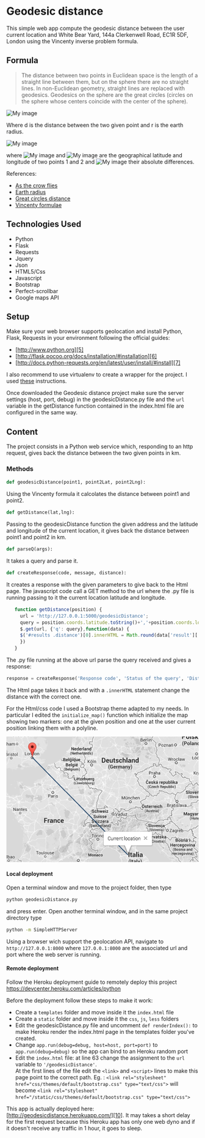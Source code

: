                                                                      
                                                                     
                                                                     
                                             
# Geodesic distance

This simple web app compute the geodesic distance between the user current location
and White Bear Yard, 144a Clerkenwell Road, EC1R 5DF, London using the Vincenty inverse problem formula.

## Formula
>The distance between two points in Euclidean space is the length of a straight line between them, 
>but on the sphere there are no straight lines. In non-Euclidean geometry, straight lines are replaced with geodesics. 
>Geodesics on the sphere are the great circles (circles on the sphere whose centers coincide with the center of the sphere).

![My image](http://upload.wikimedia.org/math/c/1/7/c17844eb1b592111004f85534aff5edc.png)

Where d is the distance between the two given point and r is the earth radius.

![My image](http://upload.wikimedia.org/math/d/a/0/da0c0f7924ada281d56e483d2ecd5427.png)

where
 ![My image](http://upload.wikimedia.org/math/e/2/3/e23a13fb09f165ddfb021cbad7f03ba8.png)
and 
 ![My image](http://upload.wikimedia.org/math/b/5/6/b565d9b23e99e96e3e9265cf4a9c7bdd.png)
 are the geographical latitude and longitude of two points 1 and 2 and 
 ![My image](http://upload.wikimedia.org/math/1/3/0/1308eec7499402d4707ae0effa10ab51.png)
their absolute differences.

References:
* [As the crow flies][1]
* [Earth radius][2]
* [Great circles distance][3]
* [Vincenty formulae][4]

## Technologies Used

* Python
* Flask
* Requests
* Jquery
* Json
* HTML5/Css
* Javascript
* Bootstrap
* Perfect-scrollbar
* Google maps API

## Setup
Make sure your web browser supports geolocation and install Python, Flask, Requests in your environment following the official guides: 

* [http://www.python.org][5]
* [http://flask.pocoo.org/docs/installation/#installation][6]
* [http://docs.python-requests.org/en/latest/user/install/#install][7]

I also recommend to use virtualenv to create a wrapper for the project. I used [these][9] instructions.

Once downloaded the Geodesic distance project make sure the server settings (host, port, debug)
in the geodesicDistance.py file and the `url` variable
in the getDistance function contained in the index.html file are configured in the same way.

## Content

The project consists in a Python web service which, responding to an http request, gives back the distance between the two given points in km.

### Methods
```Python
def geodesicDistance(point1, point2Lat, point2Lng):
```
Using the Vincenty formula it calcolates the distance between point1 and point2. 
```Python
def getDistance(lat,lng):
```
Passing to the geodesicDistance function the given address and the latitude and longitude of the current location, it gives back the distance between point1 and point2 in km.
```Python
def parseQ(args):
```
It takes a query and parse it.
```Python
def createResponse(code, message, distance):
```
It creates a response with the given parameters to give back to the Html page.
The javascript code call a GET method to the url where the .py file is running passing to it the current location latitude and longitude.
```Javascript
   function getDistance(position) {
     url = 'http://127.0.0.1:5000/geodesicDistance';
     query = position.coords.latitude.toString()+','+position.coords.longitude.toString();
     $.get(url, {'q': query},function(data) {
     $('#results .distance')[0].innerHTML = Math.round(data['result']['distance']*1000)/1000;
     })
   }
```                     
The .py file running at the above url parse the query received and gives a response:
``` Python
response = createResponse('Response code', 'Status of the query', 'Distance between the two points')
```
The Html page takes it back and with a `.innerHTML` statement change the distance with the correct one.

For the Html/css code I used a Bootstrap theme adapted to my needs. In particular I edited the `initialize_map()`
function which initialize the map showing two markers: one at the given position and one at the user current position linking them 
with a polyline.

![My image](css/images/Polyline.png)

#### Local deployment
Open a terminal window and move to the project folder, then type 
``` Bash
python geodesicDistance.py
``` 
and press enter.
Open another terminal window, and in the same project directory type
``` Bash
python -m SimpleHTTPServer
```
Using a browser wich support the geolocation API, navigate to `http://127.0.0.1:8000`
where `127.0.0.1:8000` are the associated url and port where the web server is running. 



#### Remote deployment
Follow the Heroku deployment guide to remotely deploy this project
https://devcenter.heroku.com/articles/python

Before the deployment follow these steps to make it work:
* Create a `templates` folder and move inside it the `index.html` file
* Create a `static` folder and move inside it the `css`, `js`, `less` folders 
* Edit the geodesicDistance.py file and uncomment `def renderIndex():` to make Heroku render the index.html page in the templates folder you've created.
* Change `app.run(debug=debug, host=host, port=port)` to `app.run(debug=debug)` so the app can bind to an Heroku random port
* Edit the `index.html` file: at line 63 change the assignment to the `url` variable to `'/geodesicDistance'`.  
  At the first lines of the file edit the `<link>` and `<script>` lines to make this page point to the correct path. 
  Eg. : `<link rel="stylesheet" href="css/themes/default/bootstrap.css" type="text/css">` will become 
  `<link rel="stylesheet" href="/static/css/themes/default/bootstrap.css" type="text/css">`

This app is actually deployed here: [http://geodesicdistance.herokuapp.com/][10]. 
It may takes a short delay for the first request because this Heroku app has only one web dyno and if it doesn't receive any traffic in 1 hour, it goes to sleep.

[1]: http://en.wikipedia.org/wiki/As_the_crow_flies
[2]: http://en.wikipedia.org/wiki/Earth_radius
[3]: http://en.wikipedia.org/wiki/Great-circle_distance
[4]: http://en.wikipedia.org/wiki/Vincenty%27s_formulae
[5]: http://www.python.org
[6]: http://flask.pocoo.org/docs/installation/#installation
[7]: http://docs.python-requests.org/en/latest/user/install/#install
[8]: https://developers.google.com/maps/documentation/geocoding/
[9]: http://www.silverwareconsulting.com/index.cfm/2012/7/24/Getting-Started-with-virtualenv-and-virtualenvwrapper-in-Python
[10]: http://geodesicdistance.herokuapp.com/